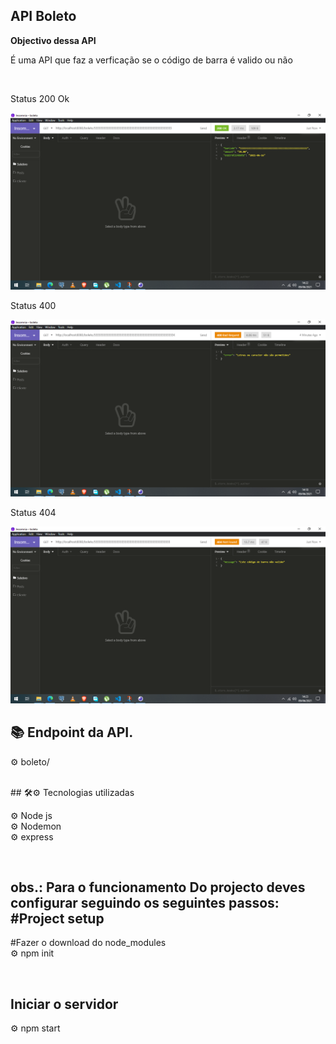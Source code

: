 ## API Boleto


<b>Objectivo dessa API </b>   

<p> É uma API que faz a verficação se o código de barra é valido ou não </p>

<br>

<p> Status 200 Ok </p>
 
 ![status 200Ok](https://github.com/Jacob-dvlp/testeseletivoboleto/blob/master/status%20200.png)

 <p> Status 400 </p>
 
 ![status 400](https://github.com/Jacob-dvlp/testeseletivoboleto/blob/master/status%20400.png) <br>
 
 <p> Status 404 </p>
 
 ![status 404](https://github.com/Jacob-dvlp/testeseletivoboleto/blob/master/status%20404.png) <br>
## 📚 Endpoint da API.

 ⚙ boleto/ <br>
 
<br>
## 🛠⚙ Tecnologias utilizadas
 
⚙ Node js <br>
⚙ Nodemon <br>
⚙ express  <br>

<br>

 ## obs.: Para o funcionamento Do projecto deves configurar seguindo os seguintes passos: #Project setup

 #Fazer o download do node_modules <br>
 ⚙ npm init <br>

<br>

## Iniciar o servidor
⚙ npm start  <br>
 
 
 


 
